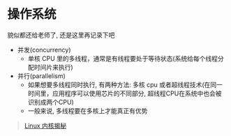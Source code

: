 # 操作系统

貌似都还给老师了, 还是这里再记录下吧

* 并发(concurrency)
  * 单核 CPU 里的多线程，通常是有线程要处于等待状态(系统给每个线程分配时间片来执行)
* 并行(parallelism)
  * 如果想要多线程同时执行, 有两种方法: 多核 cpu 或者超线程技术(在同一时间里，应用程序可以使用芯片的不同部分, 超线程CPU在系统中也会被识别成两个CPU)
  * 一般来说, 多线程要在多核上才能真正有优势

> [Linux 内核揭秘](https://xinqiu.gitbooks.io/linux-insides-cn/content/)